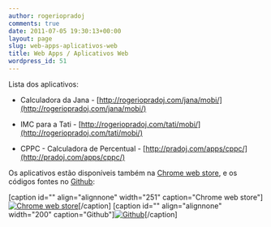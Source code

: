 ```yaml
---
author: rogeriopradoj
comments: true
date: 2011-07-05 19:30:13+00:00
layout: page
slug: web-apps-aplicativos-web
title: Web Apps / Aplicativos Web
wordpress_id: 51
---
```


Lista dos aplicativos:




  * Calculadora da Jana - [http://rogeriopradoj.com/jana/mobi/](http://rogeriopradoj.com/jana/mobi/)

  * IMC para a Tati - [http://rogeriopradoj.com/tati/mobi/](http://rogeriopradoj.com/tati/mobi/)

  * CPPC - Calculadora de Percentual - [http://pradoj.com/apps/cppc/](http://pradoj.com/apps/cppc/)

  

Os aplicativos estão disponíveis também na [Chrome web store](https://chrome.google.com/webstore/search?q=rogeriopradoj), e os códigos fontes no [Github](https://github.com/rogeriopradoj):

[caption id="" align="alignnone" width="251" caption="Chrome web store"][![Chrome web store](https://www.google.com/intl/pt-BR/images/logos/chrome_web_store_logo.gif)](https://chrome.google.com/webstore/search?q=rogeriopradoj)[/caption]
[caption id="" align="alignnone" width="200" caption="Github"][![Github](https://a248.e.akamai.net/assets.github.com/images/modules/header/logov5-hover.png)](https://github.com/rogeriopradoj)[/caption]
